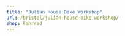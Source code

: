 ```yaml
---
title: "Julian House Bike Workshop"
url: /bristol/julian-house-bike-workshop/
shop: Fahrrad
---
```

